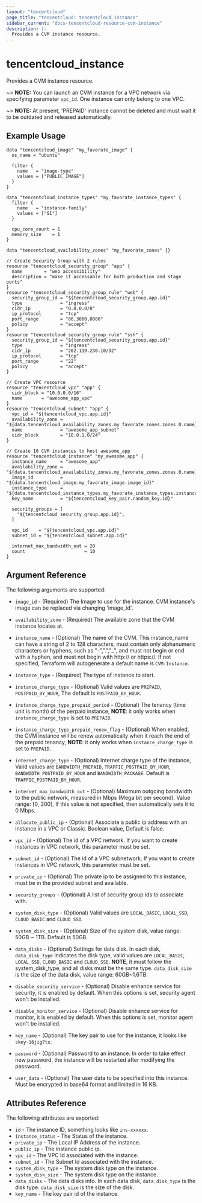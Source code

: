 ```yaml
---
layout: "tencentcloud"
page_title: "tencentcloud: tencentcloud_instance"
sidebar_current: "docs-tencentcloud-resource-cvm-instance"
description: |-
  Provides a CVM instance resource.
---
```


# tencentcloud_instance

Provides a CVM instance resource.

~> **NOTE:** You can launch an CVM instance for a VPC network via specifying parameter `vpc_id`. One instance can only belong to one VPC.

~> **NOTE:** At present, 'PREPAID' instance cannot be deleted and must wait it to be outdated and released automatically.

## Example Usage

```hcl
data "tencentcloud_image" "my_favorate_image" {
  os_name = "ubuntu"

  filter {
    name   = "image-type"
    values = ["PUBLIC_IMAGE"]
  }
}

data "tencentcloud_instance_types" "my_favorate_instance_types" {
  filter {
    name   = "instance-family"
    values = ["S1"]
  }

  cpu_core_count = 1
  memory_size    = 1
}

data "tencentcloud_availability_zones" "my_favorate_zones" {}

// Create Security Group with 2 rules
resource "tencentcloud_security_group" "app" {
  name        = "web accessibility"
  description = "make it accessable for both production and stage ports"
}
resource "tencentcloud_security_group_rule" "web" {
  security_group_id = "${tencentcloud_security_group.app.id}"
  type              = "ingress"
  cidr_ip           = "0.0.0.0/0"
  ip_protocol       = "tcp"
  port_range        = "80,3000,8080"
  policy            = "accept"
}
resource "tencentcloud_security_group_rule" "ssh" {
  security_group_id = "${tencentcloud_security_group.app.id}"
  type              = "ingress"
  cidr_ip           = "202.119.230.10/32"
  ip_protocol       = "tcp"
  port_range        = "22"
  policy            = "accept"
}

// Create VPC resource
resource "tencentcloud_vpc" "app" {
  cidr_block = "10.0.0.0/16"
  name       = "awesome_app_vpc"
}
resource "tencentcloud_subnet" "app" {
  vpc_id = "${tencentcloud_vpc.app.id}"
  availability_zone = "${data.tencentcloud_availability_zones.my_favorate_zones.zones.0.name}"
  name              = "awesome_app_subnet"
  cidr_block        = "10.0.1.0/24"
}

// Create 10 CVM instances to host awesome_app
resource "tencentcloud_instance" "my_awesome_app" {
  instance_name     = "awesome_app"
  availability_zone = "${data.tencentcloud_availability_zones.my_favorate_zones.zones.0.name}"
  image_id          = "${data.tencentcloud_image.my_favorate_image.image_id}"
  instance_type     = "${data.tencentcloud_instance_types.my_favorate_instance_types.instance_types.0.instance_type}"
  key_name          = "${tencentcloud_key_pair.random_key.id}"

  security_groups = [
    "${tencentcloud_security_group.app.id}",
  ]
  
  vpc_id    = "${tencentcloud_vpc.app.id}"
  subnet_id = "${tencentcloud_subnet.app.id}"
  
  internet_max_bandwidth_out = 20
  count                      = 10
}
```

## Argument Reference

The following arguments are supported:

* `image_id` - (Required) The Image to use for the instance. CVM instance's image can be replaced via changing 'image_id'.

* `availability_zone` - (Required) The available zone that the CVM instance locates at.

* `instance_name` - (Optional) The name of the CVM. This instance_name can have a string of 2 to 128 characters, must contain only alphanumeric characters or hyphens, such as "-",".","_", and must not begin or end with a hyphen, and must not begin with http:// or https://. If not specified, Terraform will autogenerate a default name is `CVM-Instance`.

* `instance_type` - (Required) The type of instance to start.

* `instance_charge_type` - (Optional) Valid values are `PREPAID`, `POSTPAID_BY_HOUR`, The default is `POSTPAID_BY_HOUR`.

* `instance_charge_type_prepaid_period` - (Optional) The tenancy (time unit is month) of the perpaid instance, **NOTE**: it only works when `instance_charge_type` is set to `PREPAID`.

* `instance_charge_type_prepaid_renew_flag` - (Optional) When enabled, the CVM instance will be renew automatically when it reach the end of the prepaid tenancy, **NOTE**: it only works when `instance_charge_type` is set to `PREPAID`.

* `internet_charge_type` - (Optional) Internet charge type of the instance, Valid values are `BANDWIDTH_PREPAID`, `TRAFFIC_POSTPAID_BY_HOUR`, `BANDWIDTH_POSTPAID_BY_HOUR` and `BANDWIDTH_PACKAGE`. Default is `TRAFFIC_POSTPAID_BY_HOUR`.

* `internet_max_bandwidth_out` - (Optional) Maximum outgoing bandwidth to the public network, measured in Mbps (Mega bit per second). Value range:  [0, 200], If this value is not specified, then automatically sets it to 0 Mbps.

* `allocate_public_ip` - (Optional) Associate a public ip address with an instance in a VPC or Classic. Boolean value, Default is false.

* `vpc_id` - (Optional) The id of a VPC network. If you want to create instances in VPC network, this parameter must be set.

* `subnet_id` - (Optional) The id of a VPC subnetwork. If you want to create instances in VPC network, this parameter must be set.

* `private_ip` - (Optional) The private ip to be assigned to this instance, must be in the provided subnet and available.

* `security_groups` - (Optional)  A list of security group ids to associate with.

* `system_disk_type` - (Optional) Valid values are `LOCAL_BASIC`, `LOCAL_SSD`,  `CLOUD_BASIC` and `CLOUD_SSD`.

* `system_disk_size` - (Optional) Size of the system disk, value range: 50GB ~ 1TB. Default is 50GB.

* `data_disks` - (Optional) Settings for data disk. In each disk, `data_disk_type` indicates the disk type, valid values are `LOCAL_BASIC`, `LOCAL_SSD`,  `CLOUD_BASIC` and `CLOUD_SSD`. **NOTE**, it must follow the system_disk_type, and all disks must be the same type. `data_disk_size` is the size of the data disk, value range: 60GB~1.6TB.

* `disable_security_service` - (Optional) Disable enhance service for security, it is enabled by default. When this options is set, security agent won't be installed.

* `disable_monitor_service` - (Optional) Disable enhance service for monitor, it is enabled by default. When this options is set, monitor agent won't be installed.

* `key_name` - (Optional) The key pair to use for the instance, it looks like `skey-16jig7tx`.

* `password` - (Optional) Password to an instance. In order to take effect new password, the instance will be restarted after modifying the password.

* `user_data` - (Optional) The user data to be specified into this instance. Must be encrypted in base64 format and limited in 16 KB.

## Attributes Reference

The following attributes are exported:

* `id` - The instance ID, something looks like `ins-xxxxxx`.
* `instance_status` - The Status of the instance.
* `private_ip` - The Local IP Address of the instance.
* `public_ip` - The instance public ip.
* `vpc_id` - The VPC Id associated with the instance.
* `subnet_id` - The Subnet Id associated with the instance.
* `system_disk_type` - The system disk type on the instance.
* `system_disk_size` - The system disk type on the instance.
* `data_disks` - The data disks info. In each data disk, `data_disk_type` is the disk type. `data_disk_size` is the size of the disk.
* `key_name` - The key pair id of the instance.
